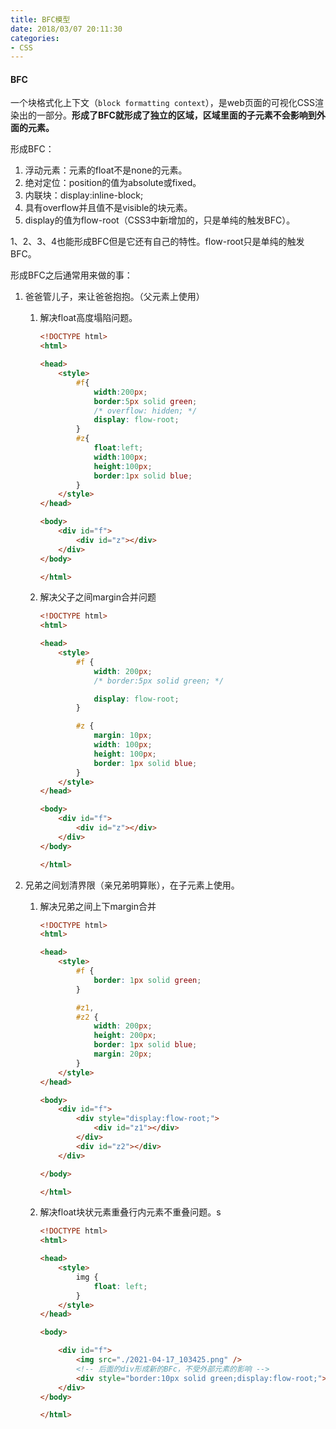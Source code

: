 ```yaml
---
title: BFC模型
date: 2018/03/07 20:11:30
categories:
- CSS
---
```


#### BFC

一个块格式化上下文（`block formatting context`），是web页面的可视化CSS渲染出的一部分。__形成了BFC就形成了独立的区域，区域里面的子元素不会影响到外面的元素。__

形成BFC：

1. 浮动元素：元素的float不是none的元素。
2. 绝对定位：position的值为absolute或fixed。
3. 内联块：display:inline-block;
4. 具有overflow并且值不是visible的块元素。
5. display的值为flow-root（CSS3中新增加的，只是单纯的触发BFC）。

1、2、3、4也能形成BFC但是它还有自己的特性。flow-root只是单纯的触发BFC。

形成BFC之后通常用来做的事：

1. 爸爸管儿子，来让爸爸抱抱。（父元素上使用）

   1. 解决float高度塌陷问题。

      ```html
      <!DOCTYPE html>
      <html>
      
      <head>
          <style>
              #f{
                  width:200px;
                  border:5px solid green;
                  /* overflow: hidden; */
                  display: flow-root;
              }
              #z{
                  float:left;
                  width:100px;
                  height:100px;
                  border:1px solid blue;
              }
          </style>
      </head>
      
      <body>
          <div id="f">
              <div id="z"></div>
          </div>
      </body>
      
      </html>
      ```

   2. 解决父子之间margin合并问题

      ```html
      <!DOCTYPE html>
      <html>
      
      <head>
          <style>
              #f {
                  width: 200px;
                  /* border:5px solid green; */
      
                  display: flow-root;
              }
      
              #z {
                  margin: 10px;
                  width: 100px;
                  height: 100px;
                  border: 1px solid blue;
              }
          </style>
      </head>
      
      <body>
          <div id="f">
              <div id="z"></div>
          </div>
      </body>
      
      </html>
      ```

2. 兄弟之间划清界限（亲兄弟明算账），在子元素上使用。

   1. 解决兄弟之间上下margin合并

      ```html
      <!DOCTYPE html>
      <html>
      
      <head>
          <style>
              #f {
                  border: 1px solid green;
              }
      
              #z1,
              #z2 {
                  width: 200px;
                  height: 200px;
                  border: 1px solid blue;
                  margin: 20px;
              }
          </style>
      </head>
      
      <body>
          <div id="f">
              <div style="display:flow-root;">
                  <div id="z1"></div>
              </div>
              <div id="z2"></div>
          </div>
      
      </body>
      
      </html>
      ```

   2. 解决float块状元素重叠行内元素不重叠问题。s

      ```html
      <!DOCTYPE html>
      <html>
      
      <head>
          <style>
              img {
                  float: left;
              }
          </style>
      </head>
      
      <body>
      
          <div id="f">
              <img src="./2021-04-17_103425.png" />
              <!-- 后面的div形成新的BFc，不受外部元素的影响 -->
              <div style="border:10px solid green;display:flow-root;">123456</div>
          </div>
      </body>
      
      </html>
      ```

